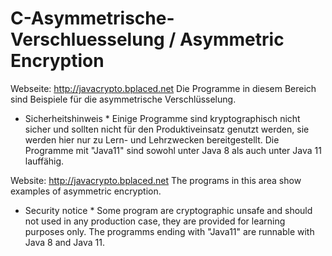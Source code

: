 # C-Asymmetrische-Verschluesselung / Asymmetric Encryption

Webseite: http://javacrypto.bplaced.net Die Programme in diesem Bereich sind Beispiele für die asymmetrische Verschlüsselung.

* Sicherheitshinweis * Einige Programme sind kryptographisch nicht sicher und sollten nicht für den Produktiveinsatz genutzt werden, sie werden hier nur zu Lern- und Lehrzwecken bereitgestellt. Die Programme mit "Java11" sind sowohl unter Java 8 als auch unter Java 11 lauffähig.

Website: http://javacrypto.bplaced.net The programs in this area show examples of asymmetric encryption.

* Security notice * Some program are cryptographic unsafe and should not used in any production case, they are provided for learning purposes only. The programms ending with "Java11" are runnable with Java 8 and Java 11.

